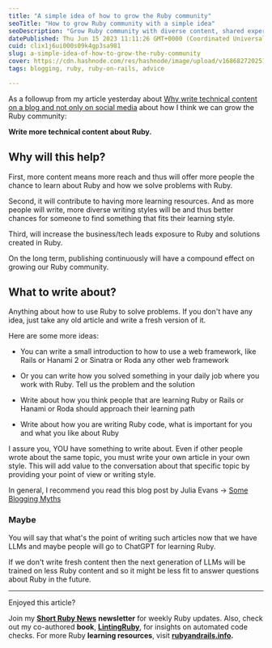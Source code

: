 ```yaml
---
title: "A simple idea of how to grow the Ruby community"
seoTitle: "How to grow Ruby community with a simple idea"
seoDescription: "Grow Ruby community with diverse content, shared experiences, and coding styles. Creating additional technical material aids in expanding the Ruby community"
datePublished: Thu Jun 15 2023 11:11:26 GMT+0000 (Coordinated Universal Time)
cuid: clix1j6ui000s09k4gp3sa981
slug: a-simple-idea-of-how-to-grow-the-ruby-community
cover: https://cdn.hashnode.com/res/hashnode/image/upload/v1686827202511/d4b25070-61ba-4f15-8dcc-b02a87a967a1.jpeg
tags: blogging, ruby, ruby-on-rails, advice

---
```


As a followup from my article yesterday about [Why write technical content on a blog and not only on social media](https://allaboutcoding.ghinda.com/why-write-technical-content-on-a-blog-and-not-only-on-social-media) about how I think we can grow the Ruby community:

**Write more technical content about Ruby.**

## Why will this help?

First, more content means more reach and thus will offer more people the chance to learn about Ruby and how we solve problems with Ruby.

Second, it will contribute to having more learning resources. And as more people will write, more diverse writing styles will be and thus better chances for someone to find something that fits their learning style.

Third, will increase the business/tech leads exposure to Ruby and solutions created in Ruby.

On the long term, publishing continuously will have a compound effect on growing our Ruby community. 

## What to write about?

Anything about how to use Ruby to solve problems. If you don't have any idea, just take any old article and write a fresh version of it.

Here are some more ideas:

* You can write a small introduction to how to use a web framework, like Rails or Hanami 2 or Sinatra or Roda any other web framework
    
* Or you can write how you solved something in your daily job where you work with Ruby. Tell us the problem and the solution
    
* Write about how you think people that are learning Ruby or Rails or Hanami or Roda should approach their learning path
    
* Write about how you are writing Ruby code, what is important for you and what you like about Ruby
    
I assure you, YOU have something to write about. Even if other people wrote about the same topic, you must write your own article in your own style. This will add value to the conversation about that specific topic by providing your point of view or writing style.

In general, I recommend you read this blog post by Julia Evans -&gt; [Some Blogging Myths](https://jvns.ca/blog/2023/06/05/some-blogging-myths)

### Maybe

You will say that what's the point of writing such articles now that we have LLMs and maybe people will go to ChatGPT for learning Ruby.

If we don't write fresh content then the next generation of LLMs will be trained on less Ruby content and so it might be less fit to answer questions about Ruby in the future.

---

Enjoyed this article?

Join my [**Short Ruby News**](https://shortruby.com/) **newsletter** for weekly Ruby updates. Also, check out my co-authored **book**, [**LintingRuby**](https://lintingruby.com/), for insights on automated code checks. For more Ruby **learning resources**, visit [**rubyandrails.info**](http://rubyandrails.info)**.**